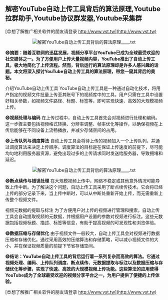 ## **解密YouTube自动上传工具背后的算法原理,Youtube拉群助手,Youtube协议群发器,Youtube采集群**

[😍想了解推广相关软件的朋友请登录 http://www.vst.tw](http://www.vst.tw)

 <center><img src="https://vst.tw/MP4/tuiguang/png/3.png" alt="解密YouTube自动上传工具背后的算法原理____.txt"></center>

**😄摘要：随着互联网的迅猛发展，视频分享平台YouTube已成为全球最受欢迎的社交媒体之一。为了方便用户上传大量视频内容，YouTube推出了自动上传工具，极大地简化了上传流程。然而，背后运行的算法原理却是许多人感兴趣的话题。本文将深入探讨YouTube自动上传工具的算法原理，带您一窥其背后的奥秘。**

介绍YouTube自动上传工具
YouTube自动上传工具是一种通过自动化技术，将用户指定的视频文件批量上传至其账号下的视频库中的工具。用户只需在工具中设置好相关参数，如视频文件路径、标题、标签等，即可实现快速、高效的大规模视频上传。

**😄视频处理与编码**
在上传过程中，自动上传工具首先会对视频进行处理和编码。这一步骤主要包括视频格式转换、分辨率调整、帧率优化等操作，以确保视频在上传后能够在不同设备上流畅播放，并减少存储空间的占用。

**😄上传队列与调度算法**
自动上传工具会将待上传的视频加入一个上传队列，并通过调度算法来决定上传顺序。调度算法的目标是在保证上传速度的前提下，尽可能均匀地利用服务器资源，避免出现过多的上传请求同时发送给服务器，导致拥堵和延迟。

 <center><img src="https://vst.tw/MP4/tuiguang/png/3.png" alt="解密YouTube自动上传工具背后的算法原理____.txt"></center>

**😄断点续传与错误处理**
在大规模视频上传中，网络不稳定或其他意外情况可能导致上传中断。为了解决这个问题，自动上传工具采用了断点续传技术。它会将已经上传的部分记录下来，当上传中断时，可以从中断处重新开始上传，而无需重新上传整个视频文件。

视频元数据的提取与标注
为了方便用户对上传的视频进行管理和搜索，自动上传工具会自动提取视频的元数据，并根据用户设置的参数对视频进行标注。这些元数据包括视频标题、描述、标签等信息，有助于提高视频的可发现性和浏览体验。

**😄数据压缩与存储优化**
由于视频文件一般较大，自动上传工具会对视频进行数据压缩和存储优化。通过采用高效的压缩算法和存储策略，可以减小视频文件的大小，并在保证视频质量的前提下节省存储空间。

**😄结论：YouTube自动上传工具的背后运行着一系列复杂而高效的算法。它通过视频处理、编码、上传队列调度、断点续传、元数据提取与标注以及数据压缩与存储优化等步骤，实现了快速、高效的大规模视频上传功能。这些算法的应用使得YouTube成为了全球最受欢迎的视频分享平台之一，为用户提供了便捷的上传体验。**

[😍想了解推广相关软件的朋友请登录 http://www.vst.tw](http://www.vst.tw)



